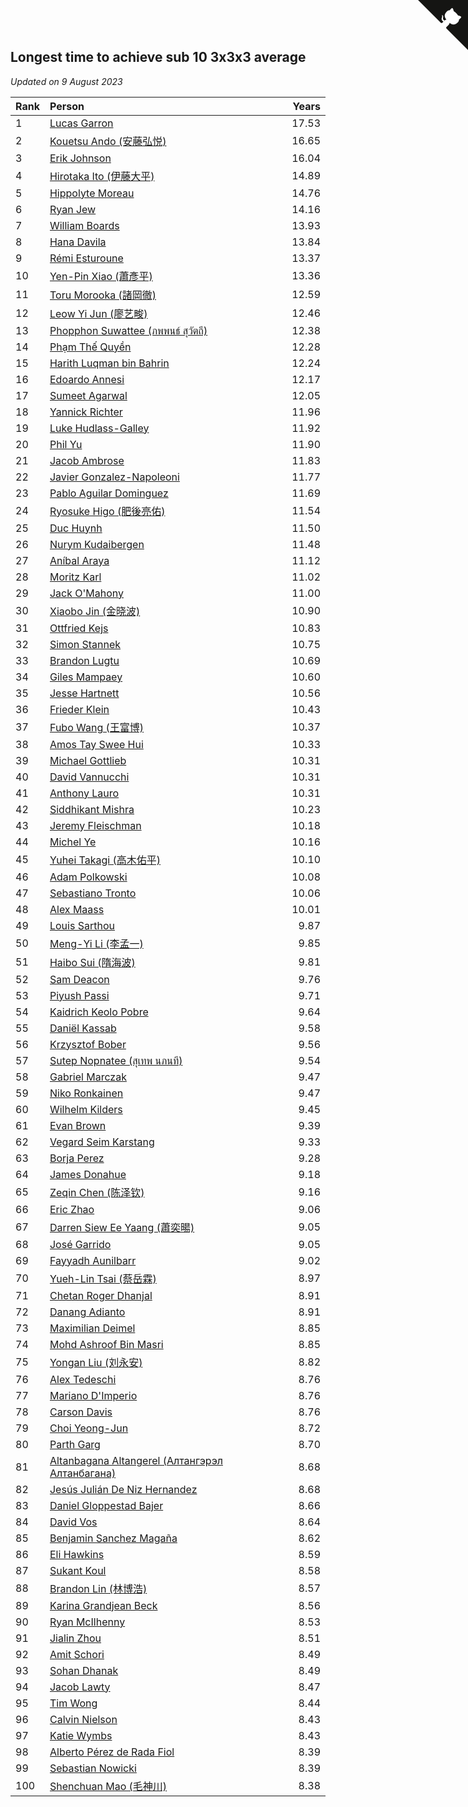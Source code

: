 ## Longest time to achieve sub 10 3x3x3 average

*Updated on  9 August 2023*

| Rank | Person | Years |
| :--- | :--- | ---: |
| 1 | [Lucas Garron](https://www.worldcubeassociation.org/persons/2006GARR01) | 17.53 |
| 2 | [Kouetsu Ando (安藤弘悦)](https://www.worldcubeassociation.org/persons/2006ANDO01) | 16.65 |
| 3 | [Erik Johnson](https://www.worldcubeassociation.org/persons/2007JOHN02) | 16.04 |
| 4 | [Hirotaka Ito (伊藤大平)](https://www.worldcubeassociation.org/persons/2008ITOH01) | 14.89 |
| 5 | [Hippolyte Moreau](https://www.worldcubeassociation.org/persons/2008MORE02) | 14.76 |
| 6 | [Ryan Jew](https://www.worldcubeassociation.org/persons/2008JEWR01) | 14.16 |
| 7 | [William Boards](https://www.worldcubeassociation.org/persons/2009BOAR01) | 13.93 |
| 8 | [Hana Davila](https://www.worldcubeassociation.org/persons/2009DAVI01) | 13.84 |
| 9 | [Rémi Esturoune](https://www.worldcubeassociation.org/persons/2010ESTU01) | 13.37 |
| 10 | [Yen-Pin Xiao (蕭彥平)](https://www.worldcubeassociation.org/persons/2010XIAO01) | 13.36 |
| 11 | [Toru Morooka (諸岡徹)](https://www.worldcubeassociation.org/persons/2010MORO01) | 12.59 |
| 12 | [Leow Yi Jun (廖艺畯)](https://www.worldcubeassociation.org/persons/2010JUNL02) | 12.46 |
| 13 | [Phopphon Suwattee (ภพพนธ์ สุวัตถี)](https://www.worldcubeassociation.org/persons/2010SUWA03) | 12.38 |
| 14 | [Phạm Thế Quyền](https://www.worldcubeassociation.org/persons/2010PHAM08) | 12.28 |
| 15 | [Harith Luqman bin Bahrin](https://www.worldcubeassociation.org/persons/2010BAHR02) | 12.24 |
| 16 | [Edoardo Annesi](https://www.worldcubeassociation.org/persons/2011ANNE01) | 12.17 |
| 17 | [Sumeet Agarwal](https://www.worldcubeassociation.org/persons/2011AGAR05) | 12.05 |
| 18 | [Yannick Richter](https://www.worldcubeassociation.org/persons/2010RICH04) | 11.96 |
| 19 | [Luke Hudlass-Galley](https://www.worldcubeassociation.org/persons/2010HUDL01) | 11.92 |
| 20 | [Phil Yu](https://www.worldcubeassociation.org/persons/2010YUPH01) | 11.90 |
| 21 | [Jacob Ambrose](https://www.worldcubeassociation.org/persons/2010AMBR01) | 11.83 |
| 22 | [Javier Gonzalez-Napoleoni](https://www.worldcubeassociation.org/persons/2011GONZ04) | 11.77 |
| 23 | [Pablo Aguilar Dominguez](https://www.worldcubeassociation.org/persons/2010AGUI04) | 11.69 |
| 24 | [Ryosuke Higo (肥後亮佑)](https://www.worldcubeassociation.org/persons/2006HIGO01) | 11.54 |
| 25 | [Duc Huynh](https://www.worldcubeassociation.org/persons/2010HUYN02) | 11.50 |
| 26 | [Nurym Kudaibergen](https://www.worldcubeassociation.org/persons/2011KUDA01) | 11.48 |
| 27 | [Aníbal Araya](https://www.worldcubeassociation.org/persons/2011ARAY01) | 11.12 |
| 28 | [Moritz Karl](https://www.worldcubeassociation.org/persons/2008KARL02) | 11.02 |
| 29 | [Jack O'Mahony](https://www.worldcubeassociation.org/persons/2011OMAH01) | 11.00 |
| 30 | [Xiaobo Jin (金晓波)](https://www.worldcubeassociation.org/persons/2008JINX01) | 10.90 |
| 31 | [Ottfried Kejs](https://www.worldcubeassociation.org/persons/2012KEJS01) | 10.83 |
| 32 | [Simon Stannek](https://www.worldcubeassociation.org/persons/2012STAN04) | 10.75 |
| 33 | [Brandon Lugtu](https://www.worldcubeassociation.org/persons/2012LUGT01) | 10.69 |
| 34 | [Giles Mampaey](https://www.worldcubeassociation.org/persons/2012MAMP01) | 10.60 |
| 35 | [Jesse Hartnett](https://www.worldcubeassociation.org/persons/2012HART03) | 10.56 |
| 36 | [Frieder Klein](https://www.worldcubeassociation.org/persons/2013KLEI01) | 10.43 |
| 37 | [Fubo Wang (王富博)](https://www.worldcubeassociation.org/persons/2007FUBO01) | 10.37 |
| 38 | [Amos Tay Swee Hui](https://www.worldcubeassociation.org/persons/2009SWEE01) | 10.33 |
| 39 | [Michael Gottlieb](https://www.worldcubeassociation.org/persons/2006GOTT01) | 10.31 |
| 40 | [David Vannucchi](https://www.worldcubeassociation.org/persons/2012VANN01) | 10.31 |
| 41 | [Anthony Lauro](https://www.worldcubeassociation.org/persons/2012LAUR02) | 10.31 |
| 42 | [Siddhikant Mishra](https://www.worldcubeassociation.org/persons/2012MISH01) | 10.23 |
| 43 | [Jeremy Fleischman](https://www.worldcubeassociation.org/persons/2005FLEI01) | 10.18 |
| 44 | [Michel Ye](https://www.worldcubeassociation.org/persons/2012YEMI01) | 10.16 |
| 45 | [Yuhei Takagi (高木佑平)](https://www.worldcubeassociation.org/persons/2008TAKA01) | 10.10 |
| 46 | [Adam Polkowski](https://www.worldcubeassociation.org/persons/2007POLK01) | 10.08 |
| 47 | [Sebastiano Tronto](https://www.worldcubeassociation.org/persons/2011TRON02) | 10.06 |
| 48 | [Alex Maass](https://www.worldcubeassociation.org/persons/2011MAAS01) | 10.01 |
| 49 | [Louis Sarthou](https://www.worldcubeassociation.org/persons/2012SART01) | 9.87 |
| 50 | [Meng-Yi Li (李孟一)](https://www.worldcubeassociation.org/persons/2011LIME01) | 9.85 |
| 51 | [Haibo Sui (隋海波)](https://www.worldcubeassociation.org/persons/2011SUIH01) | 9.81 |
| 52 | [Sam Deacon](https://www.worldcubeassociation.org/persons/2013DEAC01) | 9.76 |
| 53 | [Piyush Passi](https://www.worldcubeassociation.org/persons/2013PASS01) | 9.71 |
| 54 | [Kaidrich Keolo Pobre](https://www.worldcubeassociation.org/persons/2013POBR01) | 9.64 |
| 55 | [Daniël Kassab](https://www.worldcubeassociation.org/persons/2012KASS01) | 9.58 |
| 56 | [Krzysztof Bober](https://www.worldcubeassociation.org/persons/2013BOBE01) | 9.56 |
| 57 | [Sutep Nopnatee (สุเทพ นภนที)](https://www.worldcubeassociation.org/persons/2010NOPN01) | 9.54 |
| 58 | [Gabriel Marczak](https://www.worldcubeassociation.org/persons/2013MARC03) | 9.47 |
| 59 | [Niko Ronkainen](https://www.worldcubeassociation.org/persons/2010RONK01) | 9.47 |
| 60 | [Wilhelm Kilders](https://www.worldcubeassociation.org/persons/2010KILD02) | 9.45 |
| 61 | [Evan Brown](https://www.worldcubeassociation.org/persons/2013BROW04) | 9.39 |
| 62 | [Vegard Seim Karstang](https://www.worldcubeassociation.org/persons/2009SEIM02) | 9.33 |
| 63 | [Borja Perez](https://www.worldcubeassociation.org/persons/2013PERE05) | 9.28 |
| 64 | [James Donahue](https://www.worldcubeassociation.org/persons/2010DONA01) | 9.18 |
| 65 | [Zeqin Chen (陈泽钦)](https://www.worldcubeassociation.org/persons/2010CHEN37) | 9.16 |
| 66 | [Eric Zhao](https://www.worldcubeassociation.org/persons/2010ZHAO19) | 9.06 |
| 67 | [Darren Siew Ee Yaang (蕭奕暘)](https://www.worldcubeassociation.org/persons/2009SIEW01) | 9.05 |
| 68 | [José Garrido](https://www.worldcubeassociation.org/persons/2009GARR01) | 9.05 |
| 69 | [Fayyadh Aunilbarr](https://www.worldcubeassociation.org/persons/2010AUNI01) | 9.02 |
| 70 | [Yueh-Lin Tsai (蔡岳霖)](https://www.worldcubeassociation.org/persons/2006TSAI03) | 8.97 |
| 71 | [Chetan Roger Dhanjal](https://www.worldcubeassociation.org/persons/2014DHAN01) | 8.91 |
| 72 | [Danang Adianto](https://www.worldcubeassociation.org/persons/2013DANA01) | 8.91 |
| 73 | [Maximilian Deimel](https://www.worldcubeassociation.org/persons/2010DEIM01) | 8.85 |
| 74 | [Mohd Ashroof Bin Masri](https://www.worldcubeassociation.org/persons/2009MASR01) | 8.85 |
| 75 | [Yongan Liu (刘永安)](https://www.worldcubeassociation.org/persons/2009LIUY08) | 8.82 |
| 76 | [Alex Tedeschi](https://www.worldcubeassociation.org/persons/2014TEDE01) | 8.76 |
| 77 | [Mariano D'Imperio](https://www.worldcubeassociation.org/persons/2009DIMP01) | 8.76 |
| 78 | [Carson Davis](https://www.worldcubeassociation.org/persons/2014DAVI06) | 8.76 |
| 79 | [Choi Yeong-Jun](https://www.worldcubeassociation.org/persons/2013YEON01) | 8.72 |
| 80 | [Parth Garg](https://www.worldcubeassociation.org/persons/2014GARG01) | 8.70 |
| 81 | [Altanbagana Altangerel (Алтангэрэл Алтанбагана)](https://www.worldcubeassociation.org/persons/2013ALTA01) | 8.68 |
| 82 | [Jesús Julián De Niz Hernandez](https://www.worldcubeassociation.org/persons/2014HERN12) | 8.68 |
| 83 | [Daniel Gloppestad Bajer](https://www.worldcubeassociation.org/persons/2009GLOP01) | 8.66 |
| 84 | [David Vos](https://www.worldcubeassociation.org/persons/2008VOSD01) | 8.64 |
| 85 | [Benjamin Sanchez Magaña](https://www.worldcubeassociation.org/persons/2014MAGA02) | 8.62 |
| 86 | [Eli Hawkins](https://www.worldcubeassociation.org/persons/2014HAWK01) | 8.59 |
| 87 | [Sukant Koul](https://www.worldcubeassociation.org/persons/2014KOUL01) | 8.58 |
| 88 | [Brandon Lin (林博浩)](https://www.worldcubeassociation.org/persons/2011LINB01) | 8.57 |
| 89 | [Karina Grandjean Beck](https://www.worldcubeassociation.org/persons/2010BECK01) | 8.56 |
| 90 | [Ryan McIlhenny](https://www.worldcubeassociation.org/persons/2010MCIL02) | 8.53 |
| 91 | [Jialin Zhou](https://www.worldcubeassociation.org/persons/2013ZHOU19) | 8.51 |
| 92 | [Amit Schori](https://www.worldcubeassociation.org/persons/2014SCHO03) | 8.49 |
| 93 | [Sohan Dhanak](https://www.worldcubeassociation.org/persons/2014DHAN03) | 8.49 |
| 94 | [Jacob Lawty](https://www.worldcubeassociation.org/persons/2015LAWT01) | 8.47 |
| 95 | [Tim Wong](https://www.worldcubeassociation.org/persons/2007WONG02) | 8.44 |
| 96 | [Calvin Nielson](https://www.worldcubeassociation.org/persons/2014NIEL03) | 8.43 |
| 97 | [Katie Wymbs](https://www.worldcubeassociation.org/persons/2015WYMB01) | 8.43 |
| 98 | [Alberto Pérez de Rada Fiol](https://www.worldcubeassociation.org/persons/2011FIOL01) | 8.39 |
| 99 | [Sebastian Nowicki](https://www.worldcubeassociation.org/persons/2014NOWI01) | 8.39 |
| 100 | [Shenchuan Mao (毛神川)](https://www.worldcubeassociation.org/persons/2011MAOS01) | 8.38 |


<a href="https://github.com/JustinTimeCuber/wca_statistics" class="github-corner" aria-label="View source on Github"><svg width="80" height="80" viewBox="0 0 250 250" style="fill:#151513; color:#fff; position: absolute; top: 0; border: 0; right: 0;" aria-hidden="true"><path d="M0,0 L115,115 L130,115 L142,142 L250,250 L250,0 Z"></path><path d="M128.3,109.0 C113.8,99.7 119.0,89.6 119.0,89.6 C122.0,82.7 120.5,78.6 120.5,78.6 C119.2,72.0 123.4,76.3 123.4,76.3 C127.3,80.9 125.5,87.3 125.5,87.3 C122.9,97.6 130.6,101.9 134.4,103.2" fill="currentColor" style="transform-origin: 130px 106px;" class="octo-arm"></path><path d="M115.0,115.0 C114.9,115.1 118.7,116.5 119.8,115.4 L133.7,101.6 C136.9,99.2 139.9,98.4 142.2,98.6 C133.8,88.0 127.5,74.4 143.8,58.0 C148.5,53.4 154.0,51.2 159.7,51.0 C160.3,49.4 163.2,43.6 171.4,40.1 C171.4,40.1 176.1,42.5 178.8,56.2 C183.1,58.6 187.2,61.8 190.9,65.4 C194.5,69.0 197.7,73.2 200.1,77.6 C213.8,80.2 216.3,84.9 216.3,84.9 C212.7,93.1 206.9,96.0 205.4,96.6 C205.1,102.4 203.0,107.8 198.3,112.5 C181.9,128.9 168.3,122.5 157.7,114.1 C157.9,116.9 156.7,120.9 152.7,124.9 L141.0,136.5 C139.8,137.7 141.6,141.9 141.8,141.8 Z" fill="currentColor" class="octo-body"></path></svg></a><style>.github-corner:hover .octo-arm{animation:octocat-wave 560ms ease-in-out}@keyframes octocat-wave{0%,100%{transform:rotate(0)}20%,60%{transform:rotate(-25deg)}40%,80%{transform:rotate(10deg)}}@media (max-width:500px){.github-corner:hover .octo-arm{animation:none}.github-corner .octo-arm{animation:octocat-wave 560ms ease-in-out}}</style>
